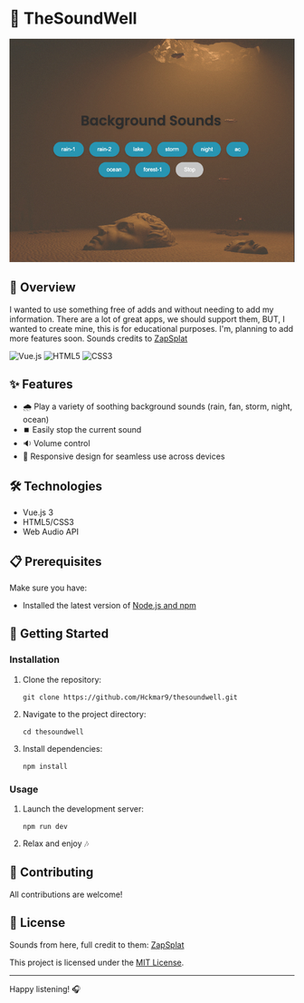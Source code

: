 # 🎵 TheSoundWell

<p align="center">
  <img src="TheSoundWell.jpg" alt="Pulse Player Screenshot">
</p>

## 🪩 Overview

I wanted to use something free of adds and without needing to add my
information. There are a lot of great apps, we should support them, BUT, I
wanted to create mine, this is for educational purposes. I'm, planning to add
more features soon. Sounds credits to [ZapSplat](https://www.zapsplat.com/)

![Vue.js](https://img.shields.io/badge/vuejs-%2335495e.svg?style=for-the-badge&logo=vuedotjs&logoColor=%234FC08D)
![HTML5](https://img.shields.io/badge/html5-%23E34F26.svg?style=for-the-badge&logo=html5&logoColor=white)
![CSS3](https://img.shields.io/badge/css3-%231572B6.svg?style=for-the-badge&logo=css3&logoColor=white)

## ✨ Features

- 🌧️ Play a variety of soothing background sounds (rain, fan, storm, night,
  ocean)
- ⏹️ Easily stop the current sound
- 🔉 Volume control
- 📱 Responsive design for seamless use across devices

## 🛠️ Technologies

- Vue.js 3
- HTML5/CSS3
- Web Audio API

## 📋 Prerequisites

Make sure you have:

- Installed the latest version of [Node.js and npm](https://nodejs.org/)

## 🚀 Getting Started

### Installation

1. Clone the repository:
   ```
   git clone https://github.com/Hckmar9/thesoundwell.git
   ```
2. Navigate to the project directory:
   ```
   cd thesoundwell
   ```
3. Install dependencies:
   ```
   npm install
   ```

### Usage

1. Launch the development server:
   ```
   npm run dev
   ```
2. Relax and enjoy 🎶

## 🤝 Contributing

All contributions are welcome!

## 📜 License

Sounds from here, full credit to them: [ZapSplat](https://www.zapsplat.com/)

This project is licensed under the
[MIT License](https://opensource.org/licenses/MIT).

---

Happy listening! 🎧
